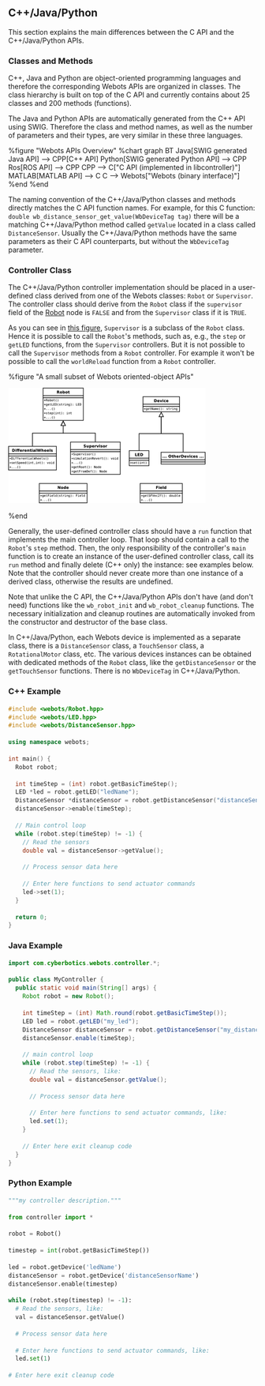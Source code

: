 ## C++/Java/Python

This section explains the main differences between the C API and the C++/Java/Python APIs.

### Classes and Methods

C++, Java and Python are object-oriented programming languages and therefore the corresponding Webots APIs are organized in classes.
The class hierarchy is built on top of the C API and currently contains about 25 classes and 200 methods (functions).

The Java and Python APIs are automatically generated from the C++ API using SWIG.
Therefore the class and method names, as well as the number of parameters and their types, are very similar in these three languages.

%figure "Webots APIs Overview"
%chart
graph BT
  Java[SWIG generated Java API] --> CPP[C++ API]
  Python[SWIG generated Python API] --> CPP
  Ros[ROS API] --> CPP
    CPP --> C["C API (implemented in libcontroller)"]
    MATLAB[MATLAB API] --> C
      C --> Webots["Webots (binary interface)"]
%end
%end

The naming convention of the C++/Java/Python classes and methods directly matches the C API function names.
For example, for this C function: `double wb_distance_sensor_get_value(WbDeviceTag tag)` there will be a matching C++/Java/Python method called `getValue` located in a class called `DistanceSensor`.
Usually the C++/Java/Python methods have the same parameters as their C API counterparts, but without the `WbDeviceTag` parameter.

### Controller Class

The C++/Java/Python controller implementation should be placed in a user-defined class derived from one of the Webots classes: `Robot` or `Supervisor`.
The controller class should derive from the `Robot` class if the `supervisor` field of the [Robot](../reference/robot.md) node is `FALSE` and from the `Supervisor` class if it is `TRUE`.

As you can see in [this figure](#a-small-subset-of-webots-oriented-object-apis), `Supervisor` is a subclass of the `Robot` class.
Hence it is possible to call the `Robot`'s methods, such as, e.g., the `step` or `getLED` functions, from the `Supervisor` controllers.
But it is not possible to call the `Supervisor` methods from a `Robot` controller.
For example it won't be possible to call the `worldReload` function from a `Robot` controller.

%figure "A small subset of Webots oriented-object APIs"

![oo_api.png](images/oo_api.thumbnail.png)

%end

Generally, the user-defined controller class should have a `run` function that implements the main controller loop.
That loop should contain a call to the `Robot`'s `step` method.
Then, the only responsibility of the controller's `main` function is to create an instance of the user-defined controller class, call its `run` method and finally delete (C++ only) the instance: see examples below.
Note that the controller should never create more than one instance of a derived class, otherwise the results are undefined.

Note that unlike the C API, the C++/Java/Python APIs don't have (and don't need) functions like the `wb_robot_init` and `wb_robot_cleanup` functions.
The necessary initialization and cleanup routines are automatically invoked from the constructor and destructor of the base class.

In C++/Java/Python, each Webots device is implemented as a separate class, there is a `DistanceSensor` class, a `TouchSensor` class, a `RotationalMotor` class, etc.
The various devices instances can be obtained with dedicated methods of the `Robot` class, like the `getDistanceSensor` or the `getTouchSensor` functions.
There is no `WbDeviceTag` in C++/Java/Python.

### C++ Example

```cpp
#include <webots/Robot.hpp>
#include <webots/LED.hpp>
#include <webots/DistanceSensor.hpp>

using namespace webots;

int main() {
  Robot robot;

  int timeStep = (int) robot.getBasicTimeStep();
  LED *led = robot.getLED("ledName");
  DistanceSensor *distanceSensor = robot.getDistanceSensor("distanceSensorName");
  distanceSensor->enable(timeStep);

  // Main control loop
  while (robot.step(timeStep) != -1) {
    // Read the sensors
    double val = distanceSensor->getValue();

    // Process sensor data here

    // Enter here functions to send actuator commands
    led->set(1);
  }

  return 0;
}
```

### Java Example

```java
import com.cyberbotics.webots.controller.*;

public class MyController {
  public static void main(String[] args) {
    Robot robot = new Robot();

    int timeStep = (int) Math.round(robot.getBasicTimeStep());
    LED led = robot.getLED("my_led");
    DistanceSensor distanceSensor = robot.getDistanceSensor("my_distance_sensor");
    distanceSensor.enable(timeStep);

    // main control loop
    while (robot.step(timeStep) != -1) {
      // Read the sensors, like:
      double val = distanceSensor.getValue();

      // Process sensor data here

      // Enter here functions to send actuator commands, like:
      led.set(1);
    }

    // Enter here exit cleanup code
  }
}
```

### Python Example

```python
"""my controller description."""

from controller import *

robot = Robot()

timestep = int(robot.getBasicTimeStep())

led = robot.getDevice('ledName')
distanceSensor = robot.getDevice('distanceSensorName')
distanceSensor.enable(timestep)

while (robot.step(timestep) != -1):
  # Read the sensors, like:
  val = distanceSensor.getValue()

  # Process sensor data here

  # Enter here functions to send actuator commands, like:
  led.set(1)

# Enter here exit cleanup code
```
